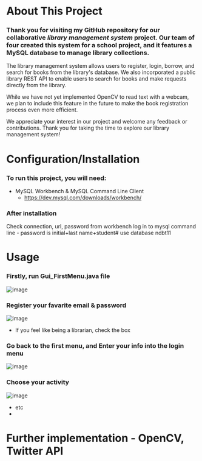 # About This Project
### Thank you for visiting my GitHub repository for our collaborative ___library management system___ project. Our team of four created this system for a school project, and it features a MySQL database to manage library collections.

The library management system allows users to register, login, borrow, and search for books from the library's database. We also incorporated a public library REST API to enable users to search for books and make requests directly from the library.

While we have not yet implemented OpenCV to read text with a webcam, we plan to include this feature in the future to make the book registration process even more efficient.

We appreciate your interest in our project and welcome any feedback or contributions. Thank you for taking the time to explore our library management system!


# Configuration/Installation 
### To run this project, you will need: 
- MySQL Workbench & MySQL Command Line Client
  - https://dev.mysql.com/downloads/workbench/

 
### After installation

Check connection, url, password from workbench
log in to mysql command line - password is initial+last name+student#
use database ndbt11


# Usage

### Firstly, run Gui_FirstMenu.java file
![image](https://user-images.githubusercontent.com/90278067/228990203-380e95e0-973c-44e1-a6c8-402303bd9716.png=250x250)


### Register your favarite email & password
![image](https://user-images.githubusercontent.com/90278067/228990544-d01e5f90-9dfd-4eb8-b047-ad340a1c8c9d.png=250x250)
- If you feel like being a librarian, check the box

### Go back to the first menu, and Enter your info into the login menu
![image](https://user-images.githubusercontent.com/90278067/228990909-33268f37-5026-4d85-baf0-f4080b1f7f22.png=250x250)

### Choose your activity
![image](https://user-images.githubusercontent.com/90278067/228991028-0d4a3667-ebf2-4398-896c-c588d9cba4e8.png=250x250)
- etc
- 
# Further implementation - OpenCV, Twitter API


